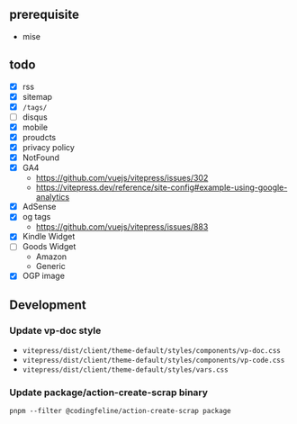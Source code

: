## prerequisite

- mise

## todo

- [x] rss
- [x] sitemap
- [x] `/tags/`
- [ ] disqus
- [x] mobile
- [x] proudcts
- [x] privacy policy
- [x] NotFound
- [x] GA4
  - https://github.com/vuejs/vitepress/issues/302
  - https://vitepress.dev/reference/site-config#example-using-google-analytics
- [x] AdSense
- [x] og tags
  - https://github.com/vuejs/vitepress/issues/883
- [x] Kindle Widget
- [ ] Goods Widget
  - Amazon
  - Generic
- [x] OGP image

## Development

### Update vp-doc style

- `vitepress/dist/client/theme-default/styles/components/vp-doc.css`
- `vitepress/dist/client/theme-default/styles/components/vp-code.css`
- `vitepress/dist/client/theme-default/styles/vars.css`

### Update package/action-create-scrap binary

```shell
pnpm --filter @codingfeline/action-create-scrap package
```
